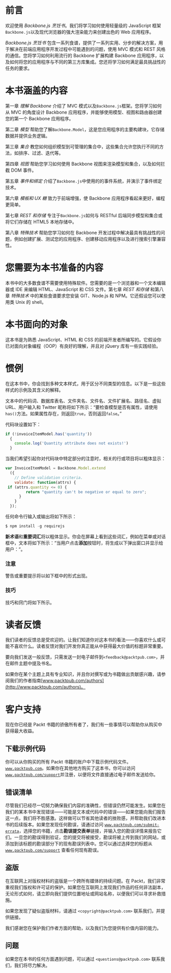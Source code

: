 # 前言

欢迎使用 *Backbone.js 烹饪书*。我们将学习如何使用轻量级的 JavaScript 框架`Backbone.js`以及现代浏览器的强大渲染能力来创建出色的 Web 应用程序。

*Backbone.js 烹饪书* 包含一系列食谱，提供了一系列实用、分步的解决方案，用于解决在前端应用程序开发过程中可能遇到的问题，使用 MVC 模式和 REST 风格的通信。您将学习如何利用流行的 Backbone 扩展构建 Backbone 应用程序，以及如何将您的应用程序与不同的第三方库集成。您还将学习如何满足最具挑战性的任务的要求。

# 本书涵盖的内容

第一章 *理解 Backbone* 介绍了 MVC 模式以及`Backbone.js`框架。您将学习如何从 MVC 的角度设计 Backbone 应用程序，并能够使用模型、视图和路由器创建您的第一个 Backbone 应用程序。

第二章 *模型* 帮助您了解`Backbone.Model`，这是您应用程序的主要构建块，它存储数据并提供业务逻辑。

第三章 *集合* 教您如何组织模型到可管理的集合中，这些集合允许您执行不同的方法，如排序、过滤、迭代等。

第四章 *视图* 帮助您学习如何使用 Backbone 视图来渲染模型和集合，以及如何拦截 DOM 事件。

第五章 *事件和绑定* 介绍了`Backbone.js`中使用的的事件系统，并演示了事件绑定技术。

第六章 *模板和 UX 糖* 致力于前端增强，使 Backbone 应用程序看起来更好，编程更简单。

第七章 *REST 和存储* 专注于`Backbone.js`如何与 RESTful 后端同步模型和集合或将它们存储在 HTML5 本地存储中。

第八章 *特殊技术* 帮助您学习如何在 Backbone 开发过程中解决最具有挑战性的问题，例如创建扩展、测试您的应用程序、创建移动应用程序以及进行搜索引擎兼容性。

# 您需要为本书准备的内容

本书中的大多数食谱不需要使用特殊软件。您需要的是一个浏览器和一个文本编辑器或 IDE 来编辑 HTML、JavaScript 和 CSS 文件。第七章 *REST 和存储* 和第八章 *特殊技术* 中的某些食谱要求您安装 GIT、Node.js 和 NPM。它还假设您可以使用类 Unix 的 shell。

# 本书面向的对象

这本书是为熟悉 JavaScript、HTML 和 CSS 的前端开发者所编写的。它假设你已对面向对象编程（OOP）有良好的理解，并且对 jQuery 库有一些实践经验。

# 惯例

在这本书中，你会找到多种文本样式，用于区分不同类型的信息。以下是一些这些样式的示例及其含义的解释。

文本中的代码词、数据库表名、文件夹名、文件名、文件扩展名、路径名、虚拟 URL、用户输入和 Twitter 昵称将如下所示：“要检查模型是否有属性，请使用`has()`方法。如果属性存在，则返回`true`，否则返回`false`。”

代码块设置如下：

```js
if (!invoiceItemModel.has('quantity'))
  {
    console.log('Quantity attribute does not exists!')
  }
```

当我们希望引起你对代码块中特定部分的注意时，相关的行或项目将以粗体显示：

```js
var InvoiceItemModel = Backbone.Model.extend
  ({
    // Define validation criteria.
    validate: function(attrs) {
 if (attrs.quantity <= 0) {
         return "quantity can't be negative or equal to zero";
      }
    }
  });
```

任何命令行输入或输出将如下所示：

```js
$ npm install -g requirejs

```

**新术语**和**重要词汇**将以粗体显示。你会在屏幕上看到这些词汇，例如在菜单或对话框中，文本将如下所示：“当用户点击**添加**按钮时，将生成以下弹出窗口并显示给用户：”。

### 注意

警告或重要提示将以如下框中的形式出现。

### 技巧

技巧和窍门将如下所示。

# 读者反馈

我们读者的反馈总是受欢迎的。让我们知道你对这本书的看法——你喜欢什么或可能不喜欢什么。读者反馈对我们开发你真正能从中获得最大价值的标题非常重要。

要向我们发送一般反馈，只需发送一封电子邮件到`<feedback@packtpub.com>`，并在邮件主题中提及书名。

如果你在某个主题上具有专业知识，并且你对撰写或为书籍做出贡献感兴趣，请参阅我们的作者指南[www.packtpub.com/authors](http://www.packtpub.com/authors)。

# 客户支持

现在你已经是 Packt 书籍的骄傲所有者了，我们有一些事情可以帮助你从购买中获得最大收益。

## 下载示例代码

你可以从你购买的所有 Packt 书籍的账户中下载示例代码文件。[`www.packtpub.com`](http://www.packtpub.com)。如果你在其他地方购买了这本书，你可以访问[`www.packtpub.com/support`](http://www.packtpub.com/support)并注册，以便将文件直接通过电子邮件发送给你。

## 错误清单

尽管我们已经尽一切努力确保我们内容的准确性，但错误仍然可能发生。如果您在我们的某本书中发现错误——可能是文本或代码中的错误——如果您能向我们报告这一点，我们将不胜感激。这样做可以节省其他读者的挫败感，并帮助我们改进本书的后续版本。如果您发现任何勘误，请通过访问 [`www.packtpub.com/submit-errata`](http://www.packtpub.com/submit-errata)，选择您的书籍，点击**勘误提交表单**链接，并输入您的勘误详情来报告它们。一旦您的勘误得到验证，您的提交将被接受，勘误将被上传到我们的网站，或添加到该标题的勘误部分下的现有勘误列表中。您可以通过选择您的标题从 [`www.packtpub.com/support`](http://www.packtpub.com/support) 查看任何现有勘误。

## 盗版

在互联网上对版权材料的盗版是一个跨所有媒体的持续问题。在 Packt，我们非常重视我们版权和许可证的保护。如果您在互联网上发现我们作品的任何非法副本，无论形式如何，请立即向我们提供位置地址或网站名称，以便我们可以寻求补救措施。

如果您发现了疑似盗版材料，请通过 `<copyright@packtpub.com>` 联系我们，并提供链接。

我们感谢您在保护我们作者方面的帮助，以及我们为您提供有价值内容的能力。

## 问题

如果您在本书的任何方面遇到问题，可以通过 `<questions@packtpub.com>` 联系我们，我们将尽力解决。
